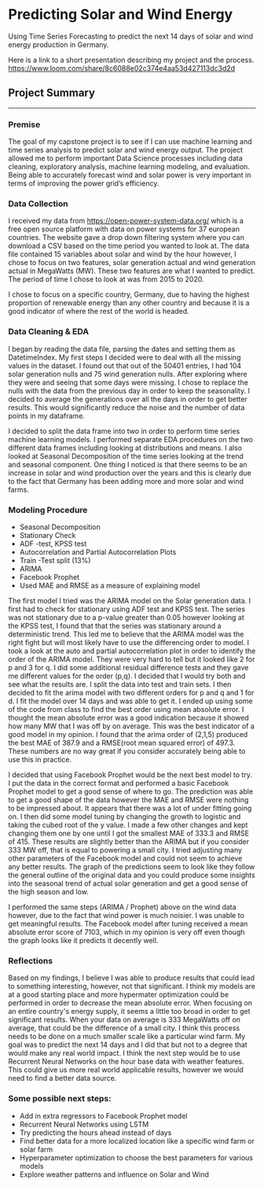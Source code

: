 # Predicting Solar and Wind Energy
Using Time Series Forecasting to predict the next 14 days of solar and wind energy production in Germany.  

Here is a link to a short presentation describing my project and the process.
https://www.loom.com/share/8c6088e02c374e4aa53d427113dc3d2d
## Project Summary
----------------------------------------------------------------------------------------------------------------------------------------
### Premise
The goal of my capstone project is to see if I can use machine learning and time series analysis to predict solar and wind energy output. The project allowed me to perform important Data Science processes including data cleaning, exploratory analysis, machine learning modeling, and evaluation. Being able to accurately forecast wind and solar power is very important in terms of improving the power grid’s efficiency. 


### Data Collection

I received my data from <https://open-power-system-data.org/> which is a free open source platform with data on power systems for 37 european countries. The website gave a drop down filtering system where you can download a CSV based on the time period you wanted to look at. The data file contained 15 variables about solar and wind by the hour however, I chose to focus on two features, solar generation actual and wind generation actual in MegaWatts (MW). These two features are what I wanted to predict. The period of time I chose to look at was from 2015 to 2020.

I chose to focus on a specific country, Germany, due to having the highest proportion of renewable energy than any other country and because it is a good indicator of where the rest of the world is headed.

### Data Cleaning & EDA
I began by reading the data file, parsing the dates and setting them as DatetimeIndex. My first steps I decided were to deal with all the missing values in the dataset. I found out that out of the 50401 entries, I had 104 solar generation nulls and 75 wind generation nulls. After exploring where they were and seeing that some days were missing. I chose to replace the nulls with the data from the previous day in order to keep the seasonality. I decided to average the generations over all the days in order to get better results. This would significantly reduce the noise and the number of data points in my dataframe. 

I decided to split the data frame into two in order to perform time series machine learning models. I performed separate EDA procedures on the two different data frames including looking at distributions and means. I also looked at Seasonal Decomposition of the time series looking at the trend and seasonal component. One thing I noticed is that there seems to be an increase in solar and wind production over the years and this is clearly due to the fact that Germany has been adding more and more solar and wind farms.

### Modeling Procedure
- Seasonal Decomposition
- Stationary Check
- ADF -test, KPSS test
- Autocorrelation and Partial Autocorrelation Plots 
- Train -Test split (13%)
- ARIMA 
- Facebook Prophet
- Used MAE and RMSE as a measure of explaining model

The first model I tried was the ARIMA model on the Solar generation data. I first had to check for stationary using ADF test and KPSS test. The series was not stationary due to a p-value greater than 0.05 however looking at the KPSS test, I found that that the series was stationary around a deterministic trend. This led me to believe that the ARIMA model was the right fight but will most likely have to use the differencing order to model. I took a look at the auto and partial autocorrelation plot in order to identify the order of the ARIMA model. They were very hard to tell but it looked like 2 for p and 3 for q. I did some additional  residual difference tests and they gave me different values for the order (p,q). I decided that I would try both and see what the results are. I split the data into test and train sets. I then decided to fit the arima model with two different orders for p and q and 1 for d.  I fit the model over 14 days and was able to get it. I ended up using some of the code from class to find the best order using mean absolute error. I thought the mean absolute error was a good indication because it showed how many MW that I was off by on average. This was the best indicator of a good model in my opinion. I found that the arima order of (2,1,5) produced the best MAE of 387.9 and a RMSE(root mean squared error) of 497.3.  These numbers are no way great if you consider accurately being able to use this in practice. 
	 
I decided that using Facebook Prophet would be the next best model to try.  I put the data in the correct format and performed a basic Facebook Prophet model to get a good sense of where to go. The prediction was able to get a good shape of the data however the MAE and RMSE were nothing to be impressed about. It appears that there was a lot of under fitting going on. I then did some model tuning by changing the growth to logistic and taking the cubed root of the y value.  I made a few other changes and kept changing them one by one until I got the smallest MAE of 333.3 and RMSE of 415. These results are slightly better than the ARIMA but if you consider 333 MW off, that is equal to powering a small city.  I tried adjusting many other parameters of the Facebook model and could not seem to achieve any better results. The graph of the predictions seem to look like they follow the general outline of the original data and you could produce some insights into the seasonal trend of actual solar generation and get a good sense of the high season and low. 
 
I performed the same steps (ARIMA / Prophet) above on the wind data however, due to the fact that wind power is much noisier. I was unable to get meaningful results. The Facebook model after tuning received a mean absolute error score of 7103, which in my opinion is very off even though the graph looks like it predicts it decently well. 


### Reflections 

Based on my findings, I believe I was able to produce results that could lead to something interesting, however, not that significant. I think my models are at a good starting place and more hypermater optimization could be performed in order to decrease the mean absolute error. When focusing on an entire country's energy supply, it seems a little too broad in order to get significant results. When your data on average is 333 MegaWatts off on average, that could be the difference of a small city. I think this process needs to be done on a much smaller scale like a particular wind farm. My goal was to predict the next 14 days and I did that but not to a degree that would make any real world impact. I think the next step would be to use Recurrent Neural Networks on the hour base data with weather features. This could give us more real world applicable results, however we would need to find a better data source.

### Some possible next steps:
- Add in extra regressors to Facebook Prophet model
- Recurrent Neural Networks using LSTM
- Try predicting the hours ahead instead of days
- Find better data for a more localized location like a specific wind farm or solar farm
- Hyperparameter optimization to choose the best parameters for various models
- Explore weather patterns and influence on Solar and Wind
